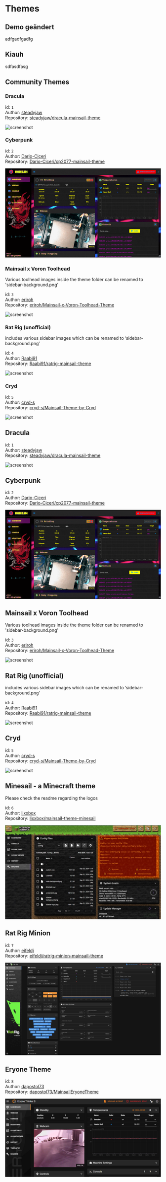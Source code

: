 # Themes

## Demo geändert

adfgadfgadfg

## Kiauh

sdfasdfasg

## Community Themes

### Dracula

id: `1`\
Author: [steadyjaw](https://www.github.com/steadyjaw/)\
Repository: [steadyjaw/dracula-mainsail-theme](https://www.github.com/steadyjaw/dracula-mainsail-theme/)

![screenshot](https://raw.githubusercontent.com/steadyjaw/dracula-mainsail-theme/master/screenshot.png)

### Cyberpunk

id: `2`\
Author: [Dario-Ciceri](https://www.github.com/Dario-Ciceri/)\
Repository: [Dario-Ciceri/cp2077-mainsail-theme](https://www.github.com/Dario-Ciceri/cp2077-mainsail-theme/)

![screenshot](https://raw.githubusercontent.com/Dario-Ciceri/cp2077-mainsail-theme/master/screenshot.png)

### Mainsail x Voron Toolhead

Various toolhead images inside the theme folder can be renamed to 'sidebar-background.png'

id: `3`\
Author: [eriroh](https://www.github.com/eriroh/)\
Repository: [eriroh/Mainsail-x-Voron-Toolhead-Theme](https://www.github.com/eriroh/Mainsail-x-Voron-Toolhead-Theme/)

![screenshot](https://raw.githubusercontent.com/eriroh/Mainsail-x-Voron-Toolhead-Theme/master/screenshot.png)

### Rat Rig (unofficial)

includes various sidebar images which can be renamed to ‘sidebar-background.png’

id: `4`\
Author: [Raabi91](https://www.github.com/Raabi91/)\
Repository: [Raabi91/ratrig-mainsail-theme](https://www.github.com/Raabi91/ratrig-mainsail-theme/)

![screenshot](https://raw.githubusercontent.com/Raabi91/ratrig-mainsail-theme/master/screenshot.png)

### Cryd

id: `5`\
Author: [cryd-s](https://www.github.com/cryd-s/)\
Repository: [cryd-s/Mainsail-Theme-by-Cryd](https://www.github.com/cryd-s/Mainsail-Theme-by-Cryd/)

![screenshot](https://raw.githubusercontent.com/cryd-s/Mainsail-Theme-by-Cryd/master/screenshot.jpg)



## Dracula
 

 id: `1`  
 Author: [steadyjaw](https://www.github.com/steadyjaw/)  
 Repository: [steadyjaw/dracula-mainsail-theme](https://www.github.com/steadyjaw/dracula-mainsail-theme/)  

 ![screenshot](https://raw.githubusercontent.com/steadyjaw/dracula-mainsail-theme/master/screenshot.png)

 ## Cyberpunk
 

 id: `2`  
 Author: [Dario-Ciceri](https://www.github.com/Dario-Ciceri/)  
 Repository: [Dario-Ciceri/cp2077-mainsail-theme](https://www.github.com/Dario-Ciceri/cp2077-mainsail-theme/)  

 ![screenshot](https://raw.githubusercontent.com/Dario-Ciceri/cp2077-mainsail-theme/master/screenshot.png)

 ## Mainsail x Voron Toolhead
 Various toolhead images inside the theme folder can be renamed to 'sidebar-background.png'

 id: `3`  
 Author: [eriroh](https://www.github.com/eriroh/)  
 Repository: [eriroh/Mainsail-x-Voron-Toolhead-Theme](https://www.github.com/eriroh/Mainsail-x-Voron-Toolhead-Theme/)  

 ![screenshot](https://raw.githubusercontent.com/eriroh/Mainsail-x-Voron-Toolhead-Theme/master/screenshot.png)

 ## Rat Rig (unofficial)
  includes various sidebar images which can be renamed to ‘sidebar-background.png’

 id: `4`  
 Author: [Raabi91](https://www.github.com/Raabi91/)  
 Repository: [Raabi91/ratrig-mainsail-theme](https://www.github.com/Raabi91/ratrig-mainsail-theme/)  

 ![screenshot](https://raw.githubusercontent.com/Raabi91/ratrig-mainsail-theme/master/screenshot.png)

 ## Cryd
 

 id: `5`  
 Author: [cryd-s](https://www.github.com/cryd-s/)  
 Repository: [cryd-s/Mainsail-Theme-by-Cryd](https://www.github.com/cryd-s/Mainsail-Theme-by-Cryd/)  

 ![screenshot](https://raw.githubusercontent.com/cryd-s/Mainsail-Theme-by-Cryd/master/screenshot.jpg)

 ## Minesail - a Minecraft theme
  Please check the readme regarding the logos

 id: `6`  
 Author: [lixxbox](https://www.github.com/lixxbox/)  
 Repository: [lixxbox/mainsail-theme-minesail](https://www.github.com/lixxbox/mainsail-theme-minesail/)  

 ![screenshot](https://raw.githubusercontent.com/lixxbox/mainsail-theme-minesail/master/screenshot.jpg)

 ## Rat Rig Minion
 

 id: `7`  
 Author: [eifeldj](https://www.github.com/eifeldj/)  
 Repository: [eifeldj/ratrig-minion-mainsail-theme](https://www.github.com/eifeldj/ratrig-minion-mainsail-theme/)  

 ![screenshot](https://raw.githubusercontent.com/eifeldj/ratrig-minion-mainsail-theme/master/screenshot.jpg)

 ## Eryone Theme
 

 id: `8`  
 Author: [dapostol73](https://www.github.com/dapostol73/)  
 Repository: [dapostol73/MainsailEryoneTheme](https://www.github.com/dapostol73/MainsailEryoneTheme/)  

 ![screenshot](https://raw.githubusercontent.com/dapostol73/MainsailEryoneTheme/master/screenshot.jpg)

 